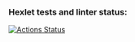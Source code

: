 ### Hexlet tests and linter status:
[![Actions Status](https://github.com/Data-Wan/python-project-lvl3/workflows/hexlet-check/badge.svg)](https://github.com/Data-Wan/python-project-lvl3/actions)